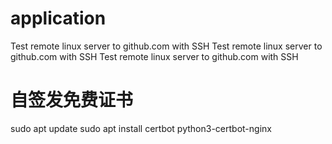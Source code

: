# application
Test remote linux server to github.com with SSH 
Test remote linux server to github.com with SSH
Test remote linux server to github.com with SSH

# 自签发免费证书
sudo apt update
sudo apt install certbot python3-certbot-nginx
